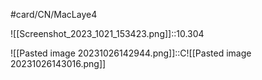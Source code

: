 #card/CN/MacLaye4

![[Screenshot_2023_1021_153423.png]]::10.304

![[Pasted image 20231026142944.png]]::C![[Pasted image 20231026143016.png]]

